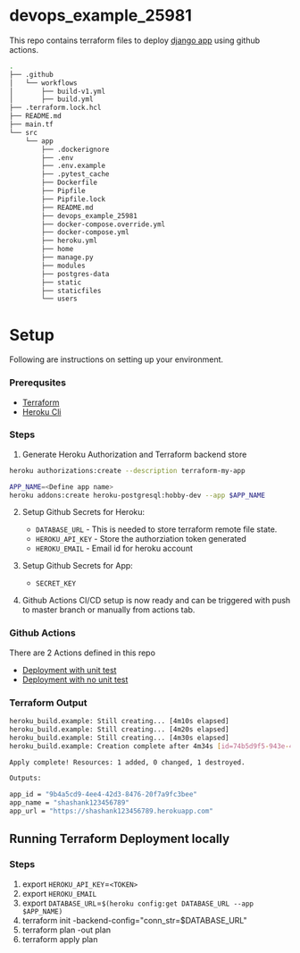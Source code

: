 # devops_example_25981

This repo contains terraform files to deploy [django app](https://github.com/shashanksinha89/devops-example-25981/tree/master/src/app) using github actions. 


```sh
.
├── .github
│   └── workflows
│       ├── build-v1.yml
│       ├── build.yml
├── .terraform.lock.hcl
├── README.md
├── main.tf
└── src
    └── app
        ├── .dockerignore
        ├── .env
        ├── .env.example
        ├── .pytest_cache
        ├── Dockerfile
        ├── Pipfile
        ├── Pipfile.lock
        ├── README.md
        ├── devops_example_25981
        ├── docker-compose.override.yml
        ├── docker-compose.yml
        ├── heroku.yml
        ├── home
        ├── manage.py
        ├── modules
        ├── postgres-data
        ├── static
        ├── staticfiles
        └── users
```

# Setup

Following are instructions on setting up your environment.

### Prerequsites
-  [Terraform](https://www.terraform.io/downloads.html)
-  [Heroku Cli](https://devcenter.heroku.com/articles/heroku-cli)

### Steps
1. Generate Heroku Authorization and Terraform backend store

```sh
heroku authorizations:create --description terraform-my-app
```

```sh
APP_NAME=<Define app name>
heroku addons:create heroku-postgresql:hobby-dev --app $APP_NAME
```

2. Setup Github Secrets for Heroku:
   - `DATABASE_URL` - This is needed to store terraform remote file state.
   - `HEROKU_API_KEY` - Store the authorziation token generated 
   - `HEROKU_EMAIL` - Email id for heroku account
3. Setup Github Secrets for App:
   - `SECRET_KEY`

4. Github Actions CI/CD setup is now ready and can be triggered with push to master branch or manually from actions tab.

### Github Actions

There are 2 Actions defined in this repo

- [Deployment with unit test](https://github.com/shashanksinha89/devops-example-25981/blob/master/.github/workflows/build.yml)
- [Deployment with no unit test](https://github.com/shashanksinha89/devops-example-25981/blob/master/.github/workflows/build-v1.yml)


### Terraform Output

```sh
heroku_build.example: Still creating... [4m10s elapsed]
heroku_build.example: Still creating... [4m20s elapsed]
heroku_build.example: Still creating... [4m30s elapsed]
heroku_build.example: Creation complete after 4m34s [id=74b5d9f5-943e-4040-a96f-84dfe964d983]

Apply complete! Resources: 1 added, 0 changed, 1 destroyed.

Outputs:

app_id = "9b4a5cd9-4ee4-42d3-8476-20f7a9fc3bee"
app_name = "shashank123456789"
app_url = "https://shashank123456789.herokuapp.com"
```

## Running Terraform Deployment locally

### Steps

1. export `HEROKU_API_KEY`=`<TOKEN>`
2. export `HEROKU_EMAIL`
3. export `DATABASE_URL`=`$(heroku config:get DATABASE_URL --app $APP_NAME)`
4. terraform init -backend-config="conn_str=$DATABASE_URL"
5. terraform plan -out plan
6. terraform apply plan


